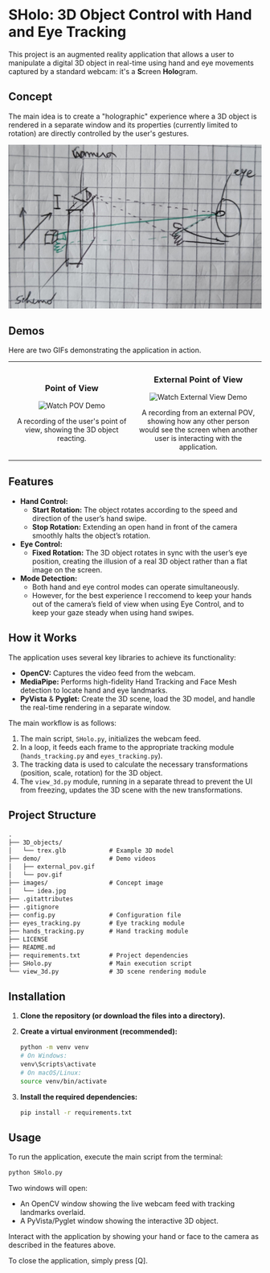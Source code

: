# SHolo: 3D Object Control with Hand and Eye Tracking

This project is an augmented reality application that allows a user to manipulate a digital 3D object in real-time using hand and eye movements captured by a standard webcam: it's a **S**creen **Holo**gram.

## Concept

The main idea is to create a "holographic" experience where a 3D object is rendered in a separate window and its properties (currently limited to rotation) are directly controlled by the user's gestures.

![Project Concept Image](images/idea.jpg)

## Demos

Here are two GIFs demonstrating the application in action.

<table>
  <tr>
    <td align="center" width="50%">
      <h3>Point of View</h3>
      <img src="demo/pov.gif" alt="Watch POV Demo"><br>
      <p>A recording of the user's point of view, showing the 3D object reacting.</p>
    </td>
    <td align="center" width="50%">
      <h3>External Point of View</h3>
      <img src="demo/external_pov.gif" alt="Watch External View Demo"><br>
      <p>A recording from an external POV, showing how any other person would see the screen when another user is interacting with the application.</p>
    </td>
  </tr>
</table>


## Features

- **Hand Control:**
  - **Start Rotation:** The object rotates according to the speed and direction of the user’s hand swipe.
  - **Stop Rotation:** Extending an open hand in front of the camera smoothly halts the object’s rotation.
- **Eye Control:**
  - **Fixed Rotation:** The 3D object rotates in sync with the user’s eye position, creating the illusion of a real 3D object rather than a flat image on the screen.
- **Mode Detection:**
  - Both hand and eye control modes can operate simultaneously.
  - However, for the best experience I reccomend to keep your hands out of the camera’s field of view when using Eye Control, and to keep your gaze steady when using hand swipes.

## How it Works

The application uses several key libraries to achieve its functionality:

- **OpenCV:** Captures the video feed from the webcam.
- **MediaPipe:** Performs high-fidelity Hand Tracking and Face Mesh detection to locate hand and eye landmarks.
- **PyVista** & **Pyglet:** Create the 3D scene, load the 3D model, and handle the real-time rendering in a separate window.

The main workflow is as follows:

1.  The main script, `SHolo.py`, initializes the webcam feed.
2.  In a loop, it feeds each frame to the appropriate tracking module (`hands_tracking.py` and `eyes_tracking.py`).
3.  The tracking data is used to calculate the necessary transformations (position, scale, rotation) for the 3D object.
4.  The `view_3d.py` module, running in a separate thread to prevent the UI from freezing, updates the 3D scene with the new transformations.

## Project Structure

```
.
├── 3D_objects/
│   └── trex.glb            # Example 3D model
├── demo/                   # Demo videos
│   ├── external_pov.gif
│   └── pov.gif
├── images/                 # Concept image
│   └── idea.jpg
├── .gitattributes
├── .gitignore
├── config.py               # Configuration file
├── eyes_tracking.py        # Eye tracking module
├── hands_tracking.py       # Hand tracking module
├── LICENSE
├── README.md
├── requirements.txt        # Project dependencies
├── SHolo.py                # Main execution script
└── view_3d.py              # 3D scene rendering module
```

## Installation

1.  **Clone the repository (or download the files into a directory).**

2.  **Create a virtual environment (recommended):**

    ```bash
    python -m venv venv
    # On Windows:
    venv\Scripts\activate
    # On macOS/Linux:
    source venv/bin/activate
    ```

3.  **Install the required dependencies:**
    ```bash
    pip install -r requirements.txt
    ```

## Usage

To run the application, execute the main script from the terminal:

```bash
python SHolo.py
```

Two windows will open:

- An OpenCV window showing the live webcam feed with tracking landmarks overlaid.
- A PyVista/Pyglet window showing the interactive 3D object.

Interact with the application by showing your hand or face to the camera as described in the features above.

To close the application, simply press [Q].
